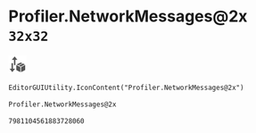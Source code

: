 # Profiler.NetworkMessages@2x `32x32`
<img src="/img/Profiler.NetworkMessages@2x.png" width=32 height=32>

``` CSharp
EditorGUIUtility.IconContent("Profiler.NetworkMessages@2x")
```
```
Profiler.NetworkMessages@2x
```
```
7981104561883728060
```
